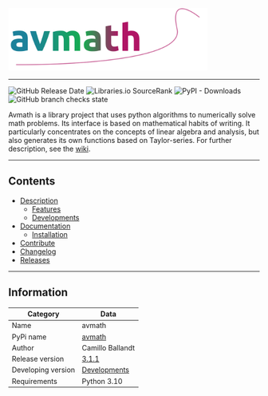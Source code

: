 <a href="https://github.com/ballandt/avmath/wiki">
  <img src="docs/avmath.svg" width="400" title="avmath">
</a>

---
![GitHub Release Date](https://img.shields.io/github/release-date/ballandt/avmath)
![Libraries.io SourceRank](https://img.shields.io/librariesio/sourcerank/pypi/avmath)
![PyPI - Downloads](https://img.shields.io/pypi/dm/avmath?color=blue)
![GitHub branch checks state](https://img.shields.io/github/checks-status/ballandt/avmath/master)


Avmath is a library project that uses python algorithms to numerically solve
math problems. Its interface is based on mathematical habits of
writing. It particularly concentrates on the concepts of linear algebra
and analysis, but also generates its own functions based on Taylor-series.
For further description, see the [wiki](https://github.com/ballandt/avmath/wiki).

---
## Contents

* [Description](https://github.com/ballandt/avmath/wiki)
  * [Features](https://github.com/ballandt/avmath/wiki#features)
  * [Developments](https://github.com/ballandt/avmath/wiki/developments)
* [Documentation](https://github.com/ballandt/avmath/wiki/Documentation)
  * [Installation](https://github.com/ballandt/avmath/wiki/Documentation#installation)
* [Contribute](https://github.com/ballandt/avmath/blob/master/CONTRIBUTING.md)
* [Changelog](https://github.com/ballandt/avmath/blob/master/CHANGELOG.md)
* [Releases](https://www.github.com/ballandt/avmath/releases)
---

## Information

| Category           | Data                                                                 |
|--------------------|----------------------------------------------------------------------|
| Name               | avmath                                                               |
| PyPi name          | [avmath](https://pypi.org/project/avmath/)                           |
| Author             | Camillo Ballandt                                                     |
| Release version    | [3.1.1](https://www.github.com/ballandt/avmath/releases/tag/v3.1.1)  |
| Developing version | [Developments](https://github.com/ballandt/avmath/wiki/Developments) |
| Requirements       | Python 3.10                                                          |
